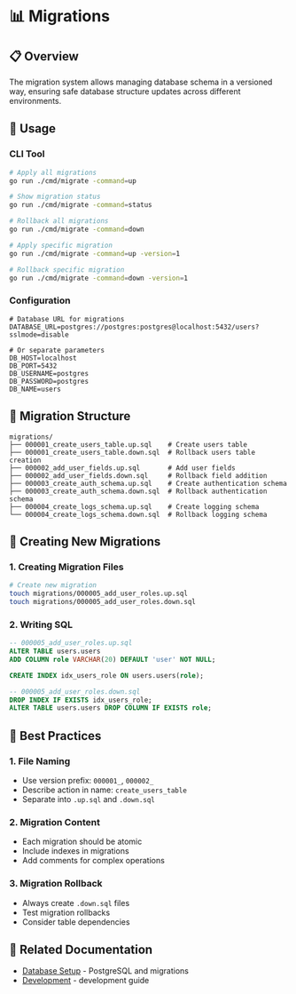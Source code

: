 # 📊 Migrations

## 📋 Overview

The migration system allows managing database schema in a versioned way, ensuring safe database structure updates across different environments.

## 🚀 Usage

### CLI Tool

```bash
# Apply all migrations
go run ./cmd/migrate -command=up

# Show migration status
go run ./cmd/migrate -command=status

# Rollback all migrations
go run ./cmd/migrate -command=down

# Apply specific migration
go run ./cmd/migrate -command=up -version=1

# Rollback specific migration
go run ./cmd/migrate -command=down -version=1
```

### Configuration

```env
# Database URL for migrations
DATABASE_URL=postgres://postgres:postgres@localhost:5432/users?sslmode=disable

# Or separate parameters
DB_HOST=localhost
DB_PORT=5432
DB_USERNAME=postgres
DB_PASSWORD=postgres
DB_NAME=users
```

## 📁 Migration Structure

```
migrations/
├── 000001_create_users_table.up.sql    # Create users table
├── 000001_create_users_table.down.sql  # Rollback users table creation
├── 000002_add_user_fields.up.sql       # Add user fields
├── 000002_add_user_fields.down.sql     # Rollback field addition
├── 000003_create_auth_schema.up.sql    # Create authentication schema
├── 000003_create_auth_schema.down.sql  # Rollback authentication schema
├── 000004_create_logs_schema.up.sql    # Create logging schema
└── 000004_create_logs_schema.down.sql  # Rollback logging schema
```

## 📝 Creating New Migrations

### 1. Creating Migration Files

```bash
# Create new migration
touch migrations/000005_add_user_roles.up.sql
touch migrations/000005_add_user_roles.down.sql
```

### 2. Writing SQL

```sql
-- 000005_add_user_roles.up.sql
ALTER TABLE users.users 
ADD COLUMN role VARCHAR(20) DEFAULT 'user' NOT NULL;

CREATE INDEX idx_users_role ON users.users(role);
```

```sql
-- 000005_add_user_roles.down.sql
DROP INDEX IF EXISTS idx_users_role;
ALTER TABLE users.users DROP COLUMN IF EXISTS role;
```

## 🔧 Best Practices

### 1. File Naming
- Use version prefix: `000001_`, `000002_`
- Describe action in name: `create_users_table`
- Separate into `.up.sql` and `.down.sql`

### 2. Migration Content
- Each migration should be atomic
- Include indexes in migrations
- Add comments for complex operations

### 3. Migration Rollback
- Always create `.down.sql` files
- Test migration rollbacks
- Consider table dependencies

## 🔗 Related Documentation

- [Database Setup](database.md) - PostgreSQL and migrations
- [Development](development.md) - development guide
